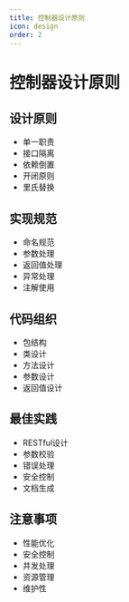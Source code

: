 ```yaml
---
title: 控制器设计原则
icon: design
order: 2
---
```


# 控制器设计原则

## 设计原则
- 单一职责
- 接口隔离
- 依赖倒置
- 开闭原则
- 里氏替换

## 实现规范
- 命名规范
- 参数处理
- 返回值处理
- 异常处理
- 注解使用

## 代码组织
- 包结构
- 类设计
- 方法设计
- 参数设计
- 返回值设计

## 最佳实践
- RESTful设计
- 参数校验
- 错误处理
- 安全控制
- 文档生成

## 注意事项
- 性能优化
- 安全控制
- 并发处理
- 资源管理
- 维护性
